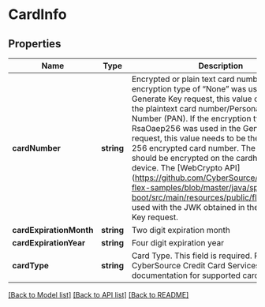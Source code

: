 # CardInfo

## Properties
Name | Type | Description | Notes
------------ | ------------- | ------------- | -------------
**cardNumber** | **string** | Encrypted or plain text card number. If the encryption type of “None” was used in the Generate Key request, this value can be set to the plaintext card number/Personal Account Number (PAN). If the encryption type of RsaOaep256 was used in the Generate Key request, this value needs to be the RSA OAEP 256 encrypted card number. The card number should be encrypted on the cardholders’ device. The [WebCrypto API] (https://github.com/CyberSource/cybersource-flex-samples/blob/master/java/spring-boot/src/main/resources/public/flex.js) can be used with the JWK obtained in the Generate Key request. | 
**cardExpirationMonth** | **string** | Two digit expiration month | [optional] 
**cardExpirationYear** | **string** | Four digit expiration year | [optional] 
**cardType** | **string** | Card Type. This field is required. Refer to the CyberSource Credit Card Services documentation for supported card types. | 

[[Back to Model list]](../README.md#documentation-for-models) [[Back to API list]](../README.md#documentation-for-api-endpoints) [[Back to README]](../README.md)


